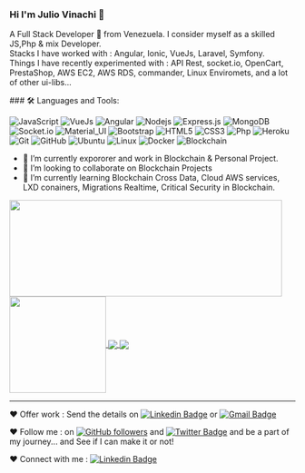 ### Hi I'm Julio Vinachi 👋
<p>
A Full Stack Developer 🚀 from Venezuela. I consider myself as a skilled JS,Php & mix Developer.
<br/>
Stacks I have worked with : Angular, Ionic, VueJs, Laravel, Symfony.
<br/>  
Things I have recently experimented with : API Rest, socket.io, OpenCart, PrestaShop, AWS EC2, AWS RDS,  commander, Linux Enviromets, and a lot of other ui-libs...
<br/>
</p>
### 🛠️ Languages and Tools:

![JavaScript](https://img.shields.io/badge/-JavaScript-black?style=flat-square&logo=javascript)
![VueJs](https://img.shields.io/badge/-VueJs-black?style=flat-square&logo=vue.js)
![Angular](https://img.shields.io/badge/-Angular-black?style=flat-square&logo=angular)
![Nodejs](https://img.shields.io/badge/-Nodejs-black?style=flat-square&logo=Node.js)
![Express.js](https://img.shields.io/badge/-Express-black?style=flat-square&logo=expressjs)
![MongoDB](https://img.shields.io/badge/-MongoDB-black?style=flat-square&logo=mongodb)
![Socket.io](https://img.shields.io/badge/-Socket-black?style=flat-square&logo=socket.io)
![Material_UI](https://img.shields.io/badge/-Material_UI-black?style=flat-square&logo=material-ui)
![Bootstrap](https://img.shields.io/badge/-Bootstrap-black?style=flat-square&logo=bootstrap)
![HTML5](https://img.shields.io/badge/-HTML5-black?style=flat-square&logo=html5&logoColor=white)
![CSS3](https://img.shields.io/badge/-CSS3-black?style=flat-square&logo=css3)
![Php](https://img.shields.io/badge/-PHP-black?style=flat-square&logo=php)
![Heroku](https://img.shields.io/badge/-Heroku-black?style=flat-square&logo=heroku)
![Git](https://img.shields.io/badge/-Git-black?style=flat-square&logo=git)
![GitHub](https://img.shields.io/badge/-GitHub-black?style=flat-square&logo=github)
![Ubuntu](https://img.shields.io/badge/-Ubuntu-black?style=flat-square&logo=ubuntu)
![Linux](https://img.shields.io/badge/-Ubuntu-black?style=flat-square&logo=linux)
![Docker](https://img.shields.io/badge/-Docker-black?style=flat-square&logo=docker)
![Blockchain](https://img.shields.io/badge/-Blockchain-black?style=flat-square&logo=blockchain)


- 🔭 I’m currently expororer and work in Blockchain & Personal Project. 
- 👯 I’m looking to collaborate on Blockchain Projects
- 🌱 I’m currently learning Blockchain Cross Data, Cloud AWS services, LXD conainers, Migrations Realtime, Critical Security in Blockchain.

<a href="https://github.com/julio899">
  <img align="center" src="https://github-readme-stats.vercel.app/api?username=julio899&hide=contribs&count_private=true&show_icons=true&include_all_commits=true" height="170px"  width="480px"/>
  <img align="center" src="https://github-readme-stats.vercel.app/api/top-langs/?username=julio899&layout=compact" height="170px"/>
</a>
<a href="https://github.com/julio899">
  <img align="center" src="https://github-readme-stats.vercel.app/api/pin/?username=julio899&repo=smart-contracts-subscription"/>
  <img align="center" src="https://github-readme-stats.vercel.app/api/pin/?username=julio899&repo=j899"/>
</a>

---


❤️ Offer work : Send the details on [![Linkedin Badge](https://img.shields.io/badge/-Julio_Vinachi-blue?style=flat-square&logo=Linkedin&logoColor=white&link=https://www.linkedin.com/in/aman-atg/)](https://www.linkedin.com/in/julio899/)
or [![Gmail Badge](https://img.shields.io/badge/-julio899@gmail.com-c14438?style=flat-square&logo=Gmail&logoColor=white&link=mailto:jluio899@gmail.com)](mailto:julio899@gmail.com)

❤️ Follow me : on [![GitHub followers](https://img.shields.io/github/followers/aman-atg?label=Follow&style=social)](https://github.com/julio899/?tab=follow) and [![Twitter Badge](https://img.shields.io/badge/-@julio899-1ca0f1?style=flat-square&labelColor=1ca0f1&logo=twitter&logoColor=white&link=https://twitter.com/julio899)](https://twitter.com/julio899)
and be a part of my journey... and See if I can make it or not!

❤️ Connect with me : [![Linkedin Badge](https://img.shields.io/badge/-Julio_Vinachi-blue?style=flat-square&logo=Linkedin&logoColor=white&link=https://www.linkedin.com/in/julio899/)](https://www.linkedin.com/in/julio899/)

<!--
**julio899/julio899** is a ✨ _special_ ✨ repository because its `README.md` (this file) appears on your GitHub profile.

Here are some ideas to get you started:

- 🔭 I’m currently working on ...
- 🌱 I’m currently learning ...
- 👯 I’m looking to collaborate on ...
- 🤔 I’m looking for help with ...
- 💬 Ask me about ...
- 📫 How to reach me: ...
- 😄 Pronouns: ...
- ⚡ Fun fact: ...


[![GitHub stats](https://github-readme-stats.vercel.app/api?username=julio899&hide=contribs&count_private=true&show_icons=true&include_all_commits=true)](https://github.com/anuraghazra/github-readme-stats) 

[![Most used languages](https://github-readme-stats.vercel.app/api/top-langs/?username=julio899&layout=compact)](https://github.com/anuraghazra/github-readme-stats)

https://github-readme-stats.vercel.app/api/pin/?username=julio899&repo=smart-contracts-subscription
-->
